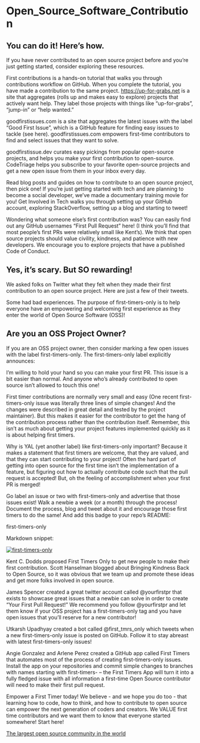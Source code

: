 # Open_Source_Software_Contribution

## You can do it! Here’s how.

If you have never contributed to an open source project before and you’re just getting started, consider exploring these resources.

First contributions is a hands-on tutorial that walks you through contributions workflow on GitHub. When you complete the tutorial, you have made a contribution to the same project.
https://up-for-grabs.net is a site that aggregates (rolls up and makes easy to explore) projects that actively want help. They label those projects with things like “up-for-grabs”, “jump-in” or “help wanted.”

goodfirstissues.com is a site that aggregates the latest issues with the label “Good First Issue”, which is a GitHub feature for finding easy issues to tackle (see here). goodfirstissues.com empowers first-time contributors to find and select issues that they want to solve.

goodfirstissue.dev curates easy pickings from popular open-source projects, and helps you make your first contribution to open-source.
CodeTriage helps you subscribe to your favorite open-source projects and get a new open issue from them in your inbox every day.

Read blog posts and guides on how to contribute to an open source project, then pick one!
If you’re just getting started with tech and are planning to become a social developer, we’ve made a documentary training movie for you! Get Involved in Tech walks you through setting up your GitHub account, exploring StackOverflow, setting up a blog and starting to tweet!

Wondering what someone else’s first contribution was? You can easily find out any GitHub usernames “First Pull Request” here! (I think you’ll find that most people’s first PRs were relatively small like Kent’s).
We think that open source projects should value civility, kindness, and patience with new developers. We encourage you to explore projects that have a published Code of Conduct.

## Yes, it’s scary. But SO rewarding!
We asked folks on Twitter what they felt when they made their first contribution to an open source project. Here are just a few of their tweets.

Some had bad experiences. The purpose of first-timers-only is to help everyone have an empowering and welcoming first experience as they enter the world of Open Source Software (OSS)!

## Are you an OSS Project Owner?
If you are an OSS project owner, then consider marking a few open issues with the label first-timers-only. The first-timers-only label explicitly announces:

I’m willing to hold your hand so you can make your first PR. This issue is a bit easier than normal. And anyone who’s already contributed to open source isn’t allowed to touch this one!

First timer contributions are normally very small and easy (One recent first-timers-only issue was literally three lines of simple changes! And the changes were described in great detail and tested by the project maintainer). But this makes it easier for the contributor to get the hang of the contribution process rather than the contribution itself. Remember, this isn’t as much about getting your project features implemented quickly as it is about helping first timers.

Why is YAL (yet another label) like first-timers-only important? Because it makes a statement that first timers are welcome, that they are valued, and that they can start contributing to your project! Often the hard part of getting into open source for the first time isn’t the implementation of a feature, but figuring out how to actually contribute code such that the pull request is accepted! But, oh the feeling of accomplishment when your first PR is merged!

Go label an issue or two with first-timers-only and advertise that those issues exist! Walk a newbie a week (or a month) through the process! Document the process, blog and tweet about it and encourage those first timers to do the same! And add this badge to your repo’s README:

first-timers-only

Markdown snippet:

[![first-timers-only](https://img.shields.io/badge/first--timers--only-friendly-blue.svg?style=flat-square)](https://www.firsttimersonly.com/)

Kent C. Dodds proposed First Timers Only to get new people to make their first contribution. Scott Hanselman blogged about Bringing Kindness Back to Open Source, so it was obvious that we team up and promote these ideas and get more folks involved in open source.

James Spencer created a great twitter account called @yourfirstpr that exists to showcase great issues that a newbie can solve in order to create “Your First Pull Request!” We recommend you follow @yourfirstpr and let them know if your OSS project has a first-timers-only tag and you have open issues that you’ll reserve for a new contributor!

Utkarsh Upadhyay created a bot called @first_tmrs_only which tweets when a new first-timers-only issue is posted on GitHub. Follow it to stay abreast with latest first-timers-only issues!

Angie Gonzalez and Arlene Perez created a GitHub app called First Timers that automates most of the process of creating first-timers-only issues. Install the app on your repositories and commit simple changes to branches with names starting with first-timers- – the First Timers App will turn it into a fully fledged issue with all information a first-time Open Source contributor will need to make their first pull request.

Empower a First Timer today!
We believe - and we hope you do too - that learning how to code, how to think, and how to contribute to open source can empower the next generation of coders and creators. We VALUE first time contributors and we want them to know that everyone started somewhere! Start here!


[The largest open source community in the world](https://github.com/open-source)